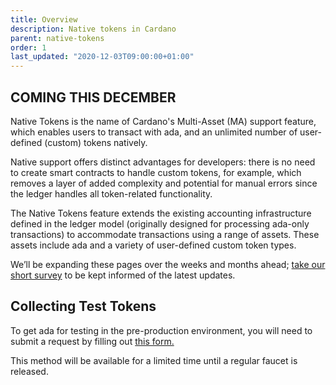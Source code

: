 ```yaml
---
title: Overview
description: Native tokens in Cardano
parent: native-tokens
order: 1
last_updated: "2020-12-03T09:00:00+01:00"
---
```

## COMING THIS DECEMBER

Native Tokens is the name of Cardano's Multi-Asset (MA) support feature, which enables users to transact with ada, and an unlimited number of user-defined (custom) tokens natively.

Native support offers distinct advantages for developers: there is no need to create smart contracts to handle custom tokens, for example, which removes a layer of added complexity and potential for manual errors since the ledger handles all token-related functionality.

The Native Tokens feature extends the existing accounting infrastructure defined in the ledger model (originally designed for processing ada-only transactions) to accommodate transactions using a range of assets. These assets include ada and a variety of user-defined custom token types.

We’ll be expanding these pages over the weeks and months ahead; [take our short survey](https://input-output.typeform.com/c/OJsf0XcD) to be kept informed of the latest updates.

## Collecting Test Tokens

To get ada for testing in the pre-production environment, you will need to submit a request by filling out [this form.](https://input-output.typeform.com/c/KmeBcnDa)

This method will be available for a limited time until a regular faucet is released.
